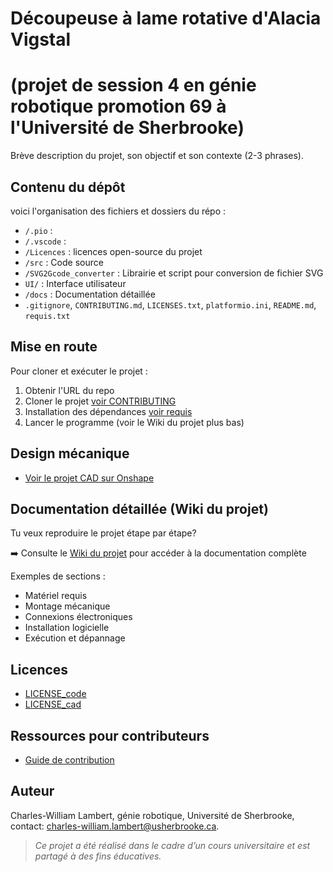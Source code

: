 # Découpeuse à lame rotative d'Alacia Vigstal
# (projet de session 4 en génie robotique promotion 69 à l'Université de Sherbrooke)
Brève description du projet, son objectif et son contexte (2-3 phrases).

## Contenu du dépôt
voici l'organisation des fichiers et dossiers du répo :
- `/.pio` :
- `/.vscode` : 
- `/Licences` : licences open-source du projet
- `/src` : Code source
- `/SVG2Gcode_converter` : Librairie et script pour conversion de fichier SVG
- `UI/` : Interface utilisateur
- `/docs` : Documentation détaillée
- `.gitignore`, `CONTRIBUTING.md`, `LICENSES.txt`, `platformio.ini`, `README.md`, `requis.txt`

## Mise en route
Pour cloner et exécuter le projet :
1. Obtenir l'URL du repo
2. Cloner le projet [voir CONTRIBUTING](CONTRIBUTING.md)
3. Installation des dépendances [voir requis](requis.txt)
4. Lancer le programme (voir le Wiki du projet plus bas)

## Design mécanique
- [Voir le projet CAD sur Onshape](https://cad.onshape.com/documents?column=modifiedAt&nodeId=9a43d1e489833251811f448e&resourceType=folder&sortOrder=desc)

## Documentation détaillée (Wiki du projet)
Tu veux reproduire le projet étape par étape?

➡️ Consulte le [Wiki du projet](https://github.com/TON_UTILISATEUR/TON_REPO/wiki) pour accéder à la documentation complète

Exemples de sections :
- Matériel requis
- Montage mécanique
- Connexions électroniques
- Installation logicielle
- Exécution et dépannage

## Licences
- [LICENSE_code](Licences/LICENSE_code.txt)
- [LICENSE_cad](Licences/LICENSE_cad.txt)

## Ressources pour contributeurs
- [Guide de contribution](CONTRIBUTING.md)

## Auteur
Charles-William Lambert, génie robotique, Université de Sherbrooke, contact: charles-william.lambert@usherbrooke.ca.

> *Ce projet a été réalisé dans le cadre d’un cours universitaire et est partagé à des fins éducatives.*
